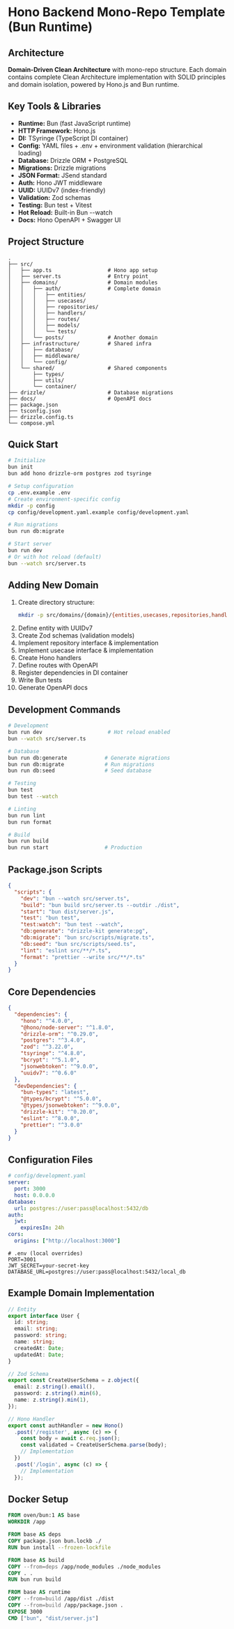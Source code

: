 # Hono Backend Mono-Repo Template (Bun Runtime)

## Architecture
**Domain-Driven Clean Architecture** with mono-repo structure. Each domain contains complete Clean Architecture implementation with SOLID principles and domain isolation, powered by Hono.js and Bun runtime.

## Key Tools & Libraries
- **Runtime:** Bun (fast JavaScript runtime)
- **HTTP Framework:** Hono.js
- **DI:** TSyringe (TypeScript DI container)
- **Config:** YAML files + .env + environment validation (hierarchical loading)
- **Database:** Drizzle ORM + PostgreSQL
- **Migrations:** Drizzle migrations
- **JSON Format:** JSend standard
- **Auth:** Hono JWT middleware
- **UUID:** UUIDv7 (index-friendly)
- **Validation:** Zod schemas
- **Testing:** Bun test + Vitest
- **Hot Reload:** Built-in Bun --watch
- **Docs:** Hono OpenAPI + Swagger UI

## Project Structure
```
.
├── src/
│   ├── app.ts                  # Hono app setup
│   ├── server.ts               # Entry point
│   ├── domains/                # Domain modules
│   │   ├── auth/               # Complete domain
│   │   │   ├── entities/
│   │   │   ├── usecases/
│   │   │   ├── repositories/
│   │   │   ├── handlers/
│   │   │   ├── routes/
│   │   │   ├── models/
│   │   │   └── tests/
│   │   └── posts/              # Another domain
│   ├── infrastructure/         # Shared infra
│   │   ├── database/
│   │   ├── middleware/
│   │   └── config/
│   └── shared/                 # Shared components
│       ├── types/
│       ├── utils/
│       └── container/
├── drizzle/                    # Database migrations
├── docs/                       # OpenAPI docs
├── package.json
├── tsconfig.json
├── drizzle.config.ts
└── compose.yml
```

## Quick Start
```bash
# Initialize
bun init
bun add hono drizzle-orm postgres zod tsyringe

# Setup configuration
cp .env.example .env
# Create environment-specific config
mkdir -p config
cp config/development.yaml.example config/development.yaml

# Run migrations
bun run db:migrate

# Start server
bun run dev
# Or with hot reload (default)
bun --watch src/server.ts
```

## Adding New Domain
1. Create directory structure:
   ```bash
   mkdir -p src/domains/{domain}/{entities,usecases,repositories,handlers,routes,models,tests}
   ```
2. Define entity with UUIDv7
3. Create Zod schemas (validation models)
4. Implement repository interface & implementation
5. Implement usecase interface & implementation
6. Create Hono handlers
7. Define routes with OpenAPI
8. Register dependencies in DI container
9. Write Bun tests
10. Generate OpenAPI docs

## Development Commands
```bash
# Development
bun run dev                     # Hot reload enabled
bun --watch src/server.ts

# Database
bun run db:generate            # Generate migrations
bun run db:migrate             # Run migrations
bun run db:seed                # Seed database

# Testing
bun test
bun test --watch

# Linting
bun run lint
bun run format

# Build
bun run build
bun run start                  # Production
```

## Package.json Scripts
```json
{
  "scripts": {
    "dev": "bun --watch src/server.ts",
    "build": "bun build src/server.ts --outdir ./dist",
    "start": "bun dist/server.js",
    "test": "bun test",
    "test:watch": "bun test --watch",
    "db:generate": "drizzle-kit generate:pg",
    "db:migrate": "bun src/scripts/migrate.ts",
    "db:seed": "bun src/scripts/seed.ts",
    "lint": "eslint src/**/*.ts",
    "format": "prettier --write src/**/*.ts"
  }
}
```

## Core Dependencies
```json
{
  "dependencies": {
    "hono": "^4.0.0",
    "@hono/node-server": "^1.8.0",
    "drizzle-orm": "^0.29.0",
    "postgres": "^3.4.0",
    "zod": "^3.22.0",
    "tsyringe": "^4.8.0",
    "bcrypt": "^5.1.0",
    "jsonwebtoken": "^9.0.0",
    "uuidv7": "^0.6.0"
  },
  "devDependencies": {
    "bun-types": "latest",
    "@types/bcrypt": "^5.0.0",
    "@types/jsonwebtoken": "^9.0.0",
    "drizzle-kit": "^0.20.0",
    "eslint": "^8.0.0",
    "prettier": "^3.0.0"
  }
}
```

## Configuration Files
```yaml
# config/development.yaml
server:
  port: 3000
  host: 0.0.0.0
database:
  url: postgres://user:pass@localhost:5432/db
auth:
  jwt:
    expiresIn: 24h
cors:
  origins: ["http://localhost:3000"]
```

```env
# .env (local overrides)
PORT=3001
JWT_SECRET=your-secret-key
DATABASE_URL=postgres://user:pass@localhost:5432/local_db
```

## Example Domain Implementation
```typescript
// Entity
export interface User {
  id: string;
  email: string;
  password: string;
  name: string;
  createdAt: Date;
  updatedAt: Date;
}

// Zod Schema
export const CreateUserSchema = z.object({
  email: z.string().email(),
  password: z.string().min(6),
  name: z.string().min(1),
});

// Hono Handler
export const authHandler = new Hono()
  .post('/register', async (c) => {
    const body = await c.req.json();
    const validated = CreateUserSchema.parse(body);
    // Implementation
  })
  .post('/login', async (c) => {
    // Implementation
  });
```

## Docker Setup
```dockerfile
FROM oven/bun:1 AS base
WORKDIR /app

FROM base AS deps
COPY package.json bun.lockb ./
RUN bun install --frozen-lockfile

FROM base AS build
COPY --from=deps /app/node_modules ./node_modules
COPY . .
RUN bun run build

FROM base AS runtime
COPY --from=build /app/dist ./dist
COPY --from=build /app/package.json .
EXPOSE 3000
CMD ["bun", "dist/server.js"]
```